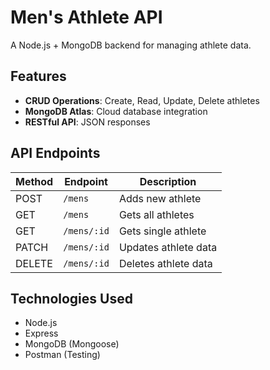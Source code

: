 # Men's Athlete API

A Node.js + MongoDB backend for managing athlete data.

## Features

- **CRUD Operations**: Create, Read, Update, Delete athletes
- **MongoDB Atlas**: Cloud database integration
- **RESTful API**: JSON responses

## API Endpoints

| Method | Endpoint    | Description          |
| ------ | ----------- | -------------------- |
| POST   | `/mens`     | Adds new athlete     |
| GET    | `/mens`     | Gets all athletes    |
| GET    | `/mens/:id` | Gets single athlete  |
| PATCH  | `/mens/:id` | Updates athlete data |
| DELETE | `/mens/:id` | Deletes athlete data |

## Technologies Used

- Node.js
- Express
- MongoDB (Mongoose)
- Postman (Testing)
